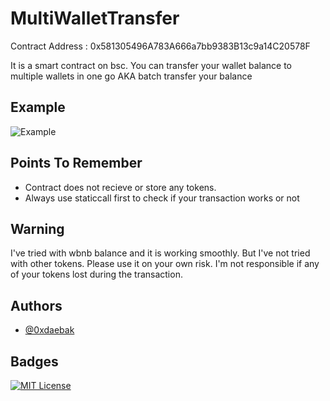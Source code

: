 
# MultiWalletTransfer

Contract Address : 0x581305496A783A666a7bb9383B13c9a14C20578F

It is a smart contract on bsc. You can transfer your wallet balance to multiple wallets in one go AKA batch transfer your balance



## Example

 ![Example](https://i.postimg.cc/JhGGY8XK/example1.png)
 
 
## Points To Remember

- Contract does not recieve or store any tokens.
- Always use staticcall first to check if your transaction works or not


## Warning

I've tried with wbnb balance and it is working smoothly. But I've not tried with other tokens. Please use it on your own risk. I'm not responsible if any of your tokens lost during the transaction.


## Authors

- [@0xdaebak](https://www.github.com/0xdaebak)



## Badges

[![MIT License](https://img.shields.io/badge/License-MIT-green.svg)](https://choosealicense.com/licenses/mit/)
